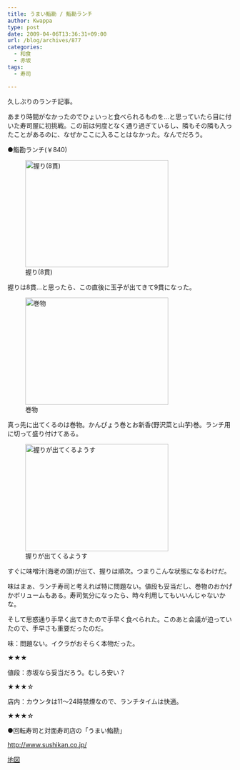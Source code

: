 ```yaml
---
title: うまい鮨勘 / 鮨勘ランチ
author: Kwappa
type: post
date: 2009-04-06T13:36:31+09:00
url: /blog/archives/877
categories:
  - 和食
  - 赤坂
tags:
  - 寿司

---
```

久しぶりのランチ記事。
  
あまり時間がなかったのでひょいっと食べられるものを…と思っていたら目に付いた寿司屋に初挑戦。この前は何度となく通り過ぎているし、隣もその隣も入ったことがあるのに、なぜかここに入ることはなかった。なんでだろう。
  
●鮨勘ランチ(￥840)
  
<figure id="attachment_878" aria-describedby="caption-attachment-878" style="width: 320px" class="wp-caption aligncenter"><img src="/blog/images/2009/04/09-04-06_13-36_00.jpg" alt="握り(8貫)" title="握り(8貫)" width="320" height="240" class="size-medium wp-image-878" /><figcaption id="caption-attachment-878" class="wp-caption-text">握り(8貫)</figcaption></figure>
  
握りは8貫…と思ったら、この直後に玉子が出てきて9貫になった。<br style="clear:both" />
  
<figure id="attachment_879" aria-describedby="caption-attachment-879" style="width: 320px" class="wp-caption alignright"><img src="/blog/images/2009/04/09-04-06_13-36_01.jpg" alt="巻物" title="巻物" width="320" height="240" class="size-medium wp-image-879" /><figcaption id="caption-attachment-879" class="wp-caption-text">巻物</figcaption></figure>
  
真っ先に出てくるのは巻物。かんぴょう巻とお新香(野沢菜と山芋)巻。ランチ用に切って盛り付けてある。<br style="clear:both" />
  
<figure id="attachment_880" aria-describedby="caption-attachment-880" style="width: 320px" class="wp-caption alignleft"><img src="/blog/images/2009/04/09-04-06_13-36_02.jpg" alt="握りが出てくるようす" title="握りが出てくるようす" width="320" height="240" class="size-medium wp-image-880" /><figcaption id="caption-attachment-880" class="wp-caption-text">握りが出てくるようす</figcaption></figure>
  
すぐに味噌汁(海老の頭)が出て、握りは順次。つまりこんな状態になるわけだ。<br style="clear:both" />
  
味はまぁ、ランチ寿司と考えれば特に問題ない。値段も妥当だし、巻物のおかげかボリュームもある。寿司気分になったら、時々利用してもいいんじゃないかな。
  
そして思惑通り手早く出てきたので手早く食べられた。このあと会議が迫っていたので、手早さも重要だったのだ。
  
味：問題ない。イクラがおそらく本物だった。
  
★★★
  
値段：赤坂なら妥当だろう。むしろ安い？
  
★★★☆
  
店内：カウンタは11～24時禁煙なので、ランチタイムは快適。
  
★★★☆
  
●回転寿司と対面寿司店の「うまい鮨勘」
  
http://www.sushikan.co.jp/
  
<a href="http://maps.google.co.jp/maps?oe=utf-8&#038;client=firefox-a&#038;ie=UTF8&#038;q=%E3%81%86%E3%81%BE%E3%81%84%E9%AE%A8%E5%8B%98&#038;near=%E6%9D%B1%E4%BA%AC%E9%83%BD&#038;fb=1&#038;split=1&#038;gl=jp&#038;ei=FM_ZSbb1DJfEuwPBpf29Dw&#038;cd=1&#038;hl=ja&#038;sll=35.686251,139.749687&#038;sspn=0.187804,0.247370&#038;cid=35673001,139737295,9602489247095268546&#038;li=lmd&#038;ll=35.672515,139.737993&#038;spn=0.006702,0.011051&#038;z=17&#038;iwloc=A" target="_blank" rel="noopener noreferrer">地図</a>
